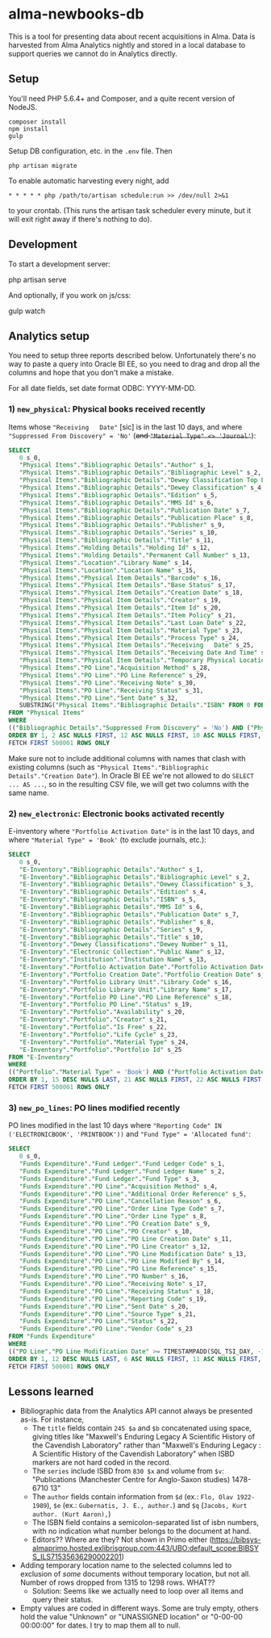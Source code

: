 # alma-newbooks-db

This is a tool for presenting data about recent acquisitions in Alma.
Data is harvested from Alma Analytics nightly and stored in a local database
to support queries we cannot do in Analytics directly.

## Setup

You'll need PHP 5.6.4+ and Composer, and a quite recent version of NodeJS.

    composer install
    npm install
    gulp

Setup DB configuration, etc. in the `.env` file. Then

    php artisan migrate

To enable automatic harvesting every night, add

    * * * * * php /path/to/artisan schedule:run >> /dev/null 2>&1

to your crontab. (This runs the artisan task scheduler every minute, but it
will exit right away if there's nothing to do).

## Development

To start a development server:

   php artisan serve

And optionally, if you work on js/css:

   gulp watch

## Analytics setup

You need to setup three reports described below. Unfortunately there's no way
to paste a query into Oracle BI EE, so you need to drag and drop all the columns
and hope that you don't make a mistake.

For all date fields, set date format ODBC: YYYY-MM-DD.

### 1) `new_physical`: Physical books received recently

Items whose `"Receiving   Date"` [sic] is in the last 10 days, and
where `"Suppressed From Discovery" = 'No'`
(<s>and `"Material Type" <> 'Journal'`</s>):

```sql
SELECT
   0 s_0,
   "Physical Items"."Bibliographic Details"."Author" s_1,
   "Physical Items"."Bibliographic Details"."Bibliographic Level" s_2,
   "Physical Items"."Bibliographic Details"."Dewey Classification Top Line" s_3,
   "Physical Items"."Bibliographic Details"."Dewey Classification" s_4,
   "Physical Items"."Bibliographic Details"."Edition" s_5,
   "Physical Items"."Bibliographic Details"."MMS Id" s_6,
   "Physical Items"."Bibliographic Details"."Publication Date" s_7,
   "Physical Items"."Bibliographic Details"."Publication Place" s_8,
   "Physical Items"."Bibliographic Details"."Publisher" s_9,
   "Physical Items"."Bibliographic Details"."Series" s_10,
   "Physical Items"."Bibliographic Details"."Title" s_11,
   "Physical Items"."Holding Details"."Holding Id" s_12,
   "Physical Items"."Holding Details"."Permanent Call Number" s_13,
   "Physical Items"."Location"."Library Name" s_14,
   "Physical Items"."Location"."Location Name" s_15,
   "Physical Items"."Physical Item Details"."Barcode" s_16,
   "Physical Items"."Physical Item Details"."Base Status" s_17,
   "Physical Items"."Physical Item Details"."Creation Date" s_18,
   "Physical Items"."Physical Item Details"."Creator" s_19,
   "Physical Items"."Physical Item Details"."Item Id" s_20,
   "Physical Items"."Physical Item Details"."Item Policy" s_21,
   "Physical Items"."Physical Item Details"."Last Loan Date" s_22,
   "Physical Items"."Physical Item Details"."Material Type" s_23,
   "Physical Items"."Physical Item Details"."Process Type" s_24,
   "Physical Items"."Physical Item Details"."Receiving   Date" s_25,
   "Physical Items"."Physical Item Details"."Receiving Date And Time" s_26,
   "Physical Items"."Physical Item Details"."Temporary Physical Location In Use" s_27,
   "Physical Items"."PO Line"."Acquisition Method" s_28,
   "Physical Items"."PO Line"."PO Line Reference" s_29,
   "Physical Items"."PO Line"."Receiving Note" s_30,
   "Physical Items"."PO Line"."Receiving Status" s_31,
   "Physical Items"."PO Line"."Sent Date" s_32,
   SUBSTRING("Physical Items"."Bibliographic Details"."ISBN" FROM 0 FOR POSITION(';' IN "Physical Items"."Bibliographic Details"."ISBN")-1) s_33
FROM "Physical Items"
WHERE
(("Bibliographic Details"."Suppressed From Discovery" = 'No') AND ("Physical Item Details"."Receiving   Date" >= TIMESTAMPADD(SQL_TSI_DAY, -30, CURRENT_DATE)))
ORDER BY 1, 2 ASC NULLS FIRST, 12 ASC NULLS FIRST, 10 ASC NULLS FIRST, 34 ASC NULLS FIRST, 5 ASC NULLS FIRST, 7 ASC NULLS FIRST, 6 ASC NULLS FIRST, 8 ASC NULLS FIRST, 4 ASC NULLS FIRST, 29 ASC NULLS FIRST, 30 ASC NULLS FIRST, 31 ASC NULLS FIRST, 32 ASC NULLS FIRST, 33 ASC NULLS FIRST, 26 ASC NULLS FIRST, 11 ASC NULLS FIRST, 3 ASC NULLS FIRST, 16 ASC NULLS FIRST, 14 ASC NULLS FIRST, 19 ASC NULLS FIRST, 20 ASC NULLS FIRST, 17 ASC NULLS FIRST, 21 ASC NULLS FIRST, 27 ASC NULLS FIRST, 23 ASC NULLS FIRST, 28 ASC NULLS FIRST, 24 ASC NULLS FIRST, 22 ASC NULLS FIRST, 13 ASC NULLS FIRST, 25 ASC NULLS FIRST, 18 ASC NULLS FIRST, 9 ASC NULLS FIRST, 15 ASC NULLS FIRST
FETCH FIRST 500001 ROWS ONLY

```

Make sure not to include additional columns with names that clash with existing columns
(such as `"Physical Items"."Bibliographic Details"."Creation Date"`). In Oracle BI EE
we're not allowed to do `SELECT ... AS ...`, so in the resulting CSV file, we will get
two columns with the same name.

### 2) `new_electronic`: Electronic books activated recently

E-inventory where `"Portfolio Activation Date"` is in the last 10 days,
and where `"Material Type" = 'Book'` (to exclude journals, etc.):

```sql
SELECT
   0 s_0,
   "E-Inventory"."Bibliographic Details"."Author" s_1,
   "E-Inventory"."Bibliographic Details"."Bibliographic Level" s_2,
   "E-Inventory"."Bibliographic Details"."Dewey Classification" s_3,
   "E-Inventory"."Bibliographic Details"."Edition" s_4,
   "E-Inventory"."Bibliographic Details"."ISBN" s_5,
   "E-Inventory"."Bibliographic Details"."MMS Id" s_6,
   "E-Inventory"."Bibliographic Details"."Publication Date" s_7,
   "E-Inventory"."Bibliographic Details"."Publisher" s_8,
   "E-Inventory"."Bibliographic Details"."Series" s_9,
   "E-Inventory"."Bibliographic Details"."Title" s_10,
   "E-Inventory"."Dewey Classifications"."Dewey Number" s_11,
   "E-Inventory"."Electronic Collection"."Public Name" s_12,
   "E-Inventory"."Institution"."Institution Name" s_13,
   "E-Inventory"."Portfolio Activation Date"."Portfolio Activation Date" s_14,
   "E-Inventory"."Portfolio Creation Date"."Portfolio Creation Date" s_15,
   "E-Inventory"."Portfolio Library Unit"."Library Code" s_16,
   "E-Inventory"."Portfolio Library Unit"."Library Name" s_17,
   "E-Inventory"."Portfolio PO Line"."PO Line Reference" s_18,
   "E-Inventory"."Portfolio PO Line"."Status" s_19,
   "E-Inventory"."Portfolio"."Availability" s_20,
   "E-Inventory"."Portfolio"."Creator" s_21,
   "E-Inventory"."Portfolio"."Is Free" s_22,
   "E-Inventory"."Portfolio"."Life Cycle" s_23,
   "E-Inventory"."Portfolio"."Material Type" s_24,
   "E-Inventory"."Portfolio"."Portfolio Id" s_25
FROM "E-Inventory"
WHERE
(("Portfolio"."Material Type" = 'Book') AND ("Portfolio Activation Date"."Portfolio Activation Date" >=  TIMESTAMPADD(SQL_TSI_DAY, -30, CURRENT_DATE)) AND ("Bibliographic Details"."Suppressed From Discovery" = 'No'))
ORDER BY 1, 15 DESC NULLS LAST, 21 ASC NULLS FIRST, 22 ASC NULLS FIRST, 23 ASC NULLS FIRST, 19 ASC NULLS FIRST, 20 ASC NULLS FIRST, 14 ASC NULLS FIRST, 12 ASC NULLS FIRST, 16 ASC NULLS FIRST, 24 ASC NULLS FIRST, 25 ASC NULLS FIRST, 7 ASC NULLS FIRST, 11 ASC NULLS FIRST, 13 ASC NULLS FIRST, 26 ASC NULLS FIRST, 4 ASC NULLS FIRST, 5 ASC NULLS FIRST, 6 ASC NULLS FIRST, 9 ASC NULLS FIRST, 8 ASC NULLS FIRST, 10 ASC NULLS FIRST, 2 ASC NULLS FIRST, 3 ASC NULLS FIRST, 17 ASC NULLS FIRST, 18 ASC NULLS FIRST
FETCH FIRST 500001 ROWS ONLY
```

### 3) `new_po_lines`: PO lines modified recently

PO lines modified in the last 10 days
where `"Reporting Code" IN ('ELECTRONICBOOK', 'PRINTBOOK'))` and
`"Fund Type" = 'Allocated fund'`:

```sql
SELECT
   0 s_0,
   "Funds Expenditure"."Fund Ledger"."Fund Ledger Code" s_1,
   "Funds Expenditure"."Fund Ledger"."Fund Ledger Name" s_2,
   "Funds Expenditure"."Fund Ledger"."Fund Type" s_3,
   "Funds Expenditure"."PO Line"."Acquisition Method" s_4,
   "Funds Expenditure"."PO Line"."Additional Order Reference" s_5,
   "Funds Expenditure"."PO Line"."Cancellation Reason" s_6,
   "Funds Expenditure"."PO Line"."Order Line Type Code" s_7,
   "Funds Expenditure"."PO Line"."Order Line Type" s_8,
   "Funds Expenditure"."PO Line"."PO Creation Date" s_9,
   "Funds Expenditure"."PO Line"."PO Creator" s_10,
   "Funds Expenditure"."PO Line"."PO Line Creation Date" s_11,
   "Funds Expenditure"."PO Line"."PO Line Creator" s_12,
   "Funds Expenditure"."PO Line"."PO Line Modification Date" s_13,
   "Funds Expenditure"."PO Line"."PO Line Modified By" s_14,
   "Funds Expenditure"."PO Line"."PO Line Reference" s_15,
   "Funds Expenditure"."PO Line"."PO Number" s_16,
   "Funds Expenditure"."PO Line"."Receiving Note" s_17,
   "Funds Expenditure"."PO Line"."Receiving Status" s_18,
   "Funds Expenditure"."PO Line"."Reporting Code" s_19,
   "Funds Expenditure"."PO Line"."Sent Date" s_20,
   "Funds Expenditure"."PO Line"."Source Type" s_21,
   "Funds Expenditure"."PO Line"."Status" s_22,
   "Funds Expenditure"."PO Line"."Vendor Code" s_23
FROM "Funds Expenditure"
WHERE
(("PO Line"."PO Line Modification Date" >= TIMESTAMPADD(SQL_TSI_DAY, -10, CURRENT_DATE)) AND ("PO Line"."Reporting Code" IN ('ELECTRONICBOOK', 'PRINTBOOK')) AND ("Fund Ledger"."Fund Type" = 'Allocated fund'))
ORDER BY 1, 12 DESC NULLS LAST, 6 ASC NULLS FIRST, 11 ASC NULLS FIRST, 10 ASC NULLS FIRST, 13 ASC NULLS FIRST, 18 ASC NULLS FIRST, 19 ASC NULLS FIRST, 21 ASC NULLS FIRST, 22 ASC NULLS FIRST, 23 ASC NULLS FIRST, 24 ASC NULLS FIRST, 9 ASC NULLS FIRST, 8 ASC NULLS FIRST, 5 ASC NULLS FIRST, 7 ASC NULLS FIRST, 14 ASC NULLS FIRST, 15 ASC NULLS FIRST, 17 ASC NULLS FIRST, 20 ASC NULLS FIRST, 16 ASC NULLS FIRST, 2 ASC NULLS FIRST, 3 ASC NULLS FIRST, 4 ASC NULLS FIRST
FETCH FIRST 500001 ROWS ONLY
```

## Lessons learned

* Bibliographic data from the Analytics API cannot always be presented as-is.
  For instance,
  * The `title` fields contain `245 $a` and `$b` concatenated using space, giving
    titles like "Maxwell's Enduring Legacy A Scientific History of the Cavendish Laboratory"
    rather than "Maxwell's Enduring Legacy : A Scientific History of the Cavendish Laboratory"
    when ISBD markers are not hard coded in the record.
  * The `series` include ISBD from `830 $x` and volume from `$v`:
    "Publications (Manchester Centre for Anglo-Saxon studies) 1478-6710 13"
  * The `author` fields contain information from `$d` (ex.: `Flo, Olav 1922-1989`),
    `$e` (ex.: `Gubernatis, J. E., author.`) and `$q` (`Jacobs, Kurt author. (Kurt Aaron),`)
  * The ISBN field contains a semicolon-separated list of isbn numbers, with no indication what
    number belongs to the document at hand.
  * Editors?? Where are they? Not shown in Primo either 
    (https://bibsys-almaprimo.hosted.exlibrisgroup.com:443/UBO:default_scope:BIBSYS_ILS71535636290002201)
* Adding temporary location name to the selected columns led to exclusion of *some*
    documents without temporary location, but not all. Number of rows dropped
    from 1315 to 1298 rows. WHAT??
    * Solution: Seems like we actually need to loop over all items and query their status.
* Empty values are coded in different ways. Some are truly empty, others hold the value
  "Unknown" or "UNASSIGNED location" or "0-00-00 00:00:00" for dates. I try to map them all to null.

